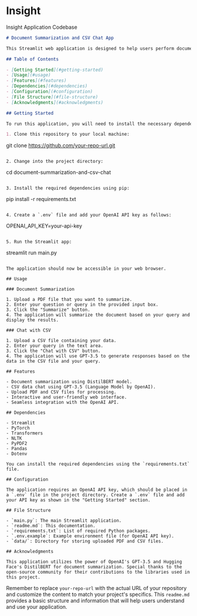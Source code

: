 # Insight
Insight Application Codebase
```markdown
# Document Summarization and CSV Chat App

This Streamlit web application is designed to help users perform document summarization and chat with CSV data using the Language Model GPT-3.5, developed by OpenAI. It allows users to upload a PDF document for summarization and chat with the content of a CSV file.

## Table of Contents

- [Getting Started](#getting-started)
- [Usage](#usage)
- [Features](#features)
- [Dependencies](#dependencies)
- [Configuration](#configuration)
- [File Structure](#file-structure)
- [Acknowledgments](#acknowledgments)

## Getting Started

To run this application, you will need to install the necessary dependencies. We recommend using a virtual environment to manage your dependencies. Follow these steps:

1. Clone this repository to your local machine:

   ```
   git clone https://github.com/your-repo-url.git
   ```

2. Change into the project directory:

   ```
   cd document-summarization-and-csv-chat
   ```

3. Install the required dependencies using pip:

   ```
   pip install -r requirements.txt
   ```

4. Create a `.env` file and add your OpenAI API key as follows:

   ```
   OPENAI_API_KEY=your-api-key
   ```

5. Run the Streamlit app:

   ```
   streamlit run main.py
   ```

The application should now be accessible in your web browser.

## Usage

### Document Summarization

1. Upload a PDF file that you want to summarize.
2. Enter your question or query in the provided input box.
3. Click the "Summarize" button.
4. The application will summarize the document based on your query and display the results.

### Chat with CSV

1. Upload a CSV file containing your data.
2. Enter your query in the text area.
3. Click the "Chat with CSV" button.
4. The application will use GPT-3.5 to generate responses based on the data in the CSV file and your query.

## Features

- Document summarization using DistilBERT model.
- CSV data chat using GPT-3.5 (Language Model by OpenAI).
- Upload PDF and CSV files for processing.
- Interactive and user-friendly web interface.
- Seamless integration with the OpenAI API.

## Dependencies

- Streamlit
- PyTorch
- Transformers
- NLTK
- PyPDF2
- Pandas
- Dotenv

You can install the required dependencies using the `requirements.txt` file.

## Configuration

The application requires an OpenAI API key, which should be placed in a `.env` file in the project directory. Create a `.env` file and add your API key as shown in the "Getting Started" section.

## File Structure

- `main.py`: The main Streamlit application.
- `readme.md`: This documentation.
- `requirements.txt`: List of required Python packages.
- `.env.example`: Example environment file (for OpenAI API key).
- `data/`: Directory for storing uploaded PDF and CSV files.

## Acknowledgments

This application utilizes the power of OpenAI's GPT-3.5 and Hugging Face's DistilBERT for document summarization. Special thanks to the open-source community for their contributions to the libraries used in this project.
```

Remember to replace `your-repo-url` with the actual URL of your repository and customize the content to match your project's specifics. This `readme.md` provides a basic structure and information that will help users understand and use your application.
